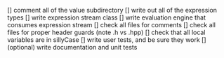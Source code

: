 [] comment all of the value subdirectory
[] write out all of the expression types
[] write expression stream class
[] write evaluation engine that consumes expression stream
[] check all files for comments
[] check all files for proper header guards (note .h vs .hpp)
[] check that all local variables are in sillyCase
[] write user tests, and be sure they work
[] (optional) write documentation and unit tests
